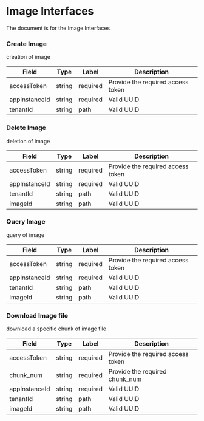Image Interfaces
==============
The document is for the Image Interfaces.

### Create Image

creation of image

|Field|Type|Label|Description
|---|---|---|---|
|accessToken|string|required|Provide the required access token|
|appInstanceId|string|required|Valid UUID|
|tenantId|string|path|Valid UUID|

### Delete Image

deletion of image

|Field|Type|Label|Description
|---|---|---|---|
|accessToken|string|required|Provide the required access token|
|appInstanceId|string|required|Valid UUID|
|tenantId|string|path|Valid UUID|
|imageId|string|path|Valid UUID|

### Query Image

query of image

|Field|Type|Label|Description
|---|---|---|---|
|accessToken|string|required|Provide the required access token|
|appInstanceId|string|required|Valid UUID|
|tenantId|string|path|Valid UUID|
|imageId|string|path|Valid UUID|

### Download Image file

download a specific chunk of image file

|Field|Type|Label|Description
|---|---|---|---|
|accessToken|string|required|Provide the required access token|
|chunk_num|string|required|Provide the required chunk_num|
|appInstanceId|string|required|Valid UUID|
|tenantId|string|path|Valid UUID|
|imageId|string|path|Valid UUID|